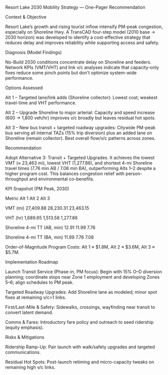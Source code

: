 ﻿Resort Lake 2030 Mobility Strategy — One-Pager Recommendation

Context \& Objective



Resort Lake’s growth and rising tourist inflow intensify PM-peak congestion, especially on Shoreline Hwy. A TransCAD four-step model (2010 base → 2030 horizon) was developed to identify a cost-effective strategy that reduces delay and improves reliability while supporting access and safety. 



Diagnosis (Model Findings)



No-Build 2030 conditions concentrate delay on Shoreline and feeders. Network KPIs (VMT/VHT) and link v/c analyses indicate that capacity-only fixes reduce some pinch points but don’t optimize system-wide performance. 



Options Assessed



Alt 1 – Targeted lane/link adds (Shoreline collector): Lowest cost; weakest travel-time and VHT performance. 



Alt 2 – Upgrade Shoreline to major arterial: Capacity and speed increase (600 → 1,800 veh/hr) improves v/c broadly but leaves residual hot spots. 



Alt 3 – New bus transit + targeted roadway upgrades: Citywide PM-peak bus serving all internal TAZs (15% trip diversion) plus an added lane on Shoreline (remain collector). Best overall flow/v/c patterns across zones. 



Recommendation



Adopt Alternative 3: Transit + Targeted Upgrades. It achieves the lowest VMT (≈ 23,463 mi), lowest VHT (1,277.86), and shortest 4-mi Shoreline travel times (7.76 min AB / 7.08 min BA), outperforming Alts 1–2 despite a higher program cost. This balances congestion relief with person-throughput and environmental co-benefits. 





KPI Snapshot (PM Peak, 2030)

Metric	Alt 1	Alt 2	Alt 3

VMT (mi)	27,409.88	28,230.31	23,463.15

VHT (hr)	1,689.65	1,513.58	1,277.86

Shoreline 4-mi TT (AB, min)	12.91	11.99	7.76

Shoreline 4-mi TT (BA, min)	11.99	7.76	7.08



Order-of-Magnitude Program Costs: Alt 1 ≈ $1.8M, Alt 2 ≈ $3.6M, Alt 3 ≈ $5.7M. 



Implementation Roadmap



Launch Transit Service (Phase-in, PM focus): Begin with 15% O–D diversion planning; coordinate stops near Zone 1 employment and developing Zones 5–6; align schedules to PM peak. 



Targeted Roadway Upgrades: Add Shoreline lane as modeled; minor spot fixes at remaining v/c>1 links. 



First/Last-Mile \& Safety: Sidewalks, crossings, wayfinding near transit to convert latent demand. 



Comms \& Fares: Introductory fare policy and outreach to seed ridership (equity emphasis). 



Risks \& Mitigations



Ridership Ramp-Up: Pair launch with walk/safety upgrades and targeted communications. 



Residual Hot Spots: Post-launch retiming and micro-capacity tweaks on remaining high v/c links. 

